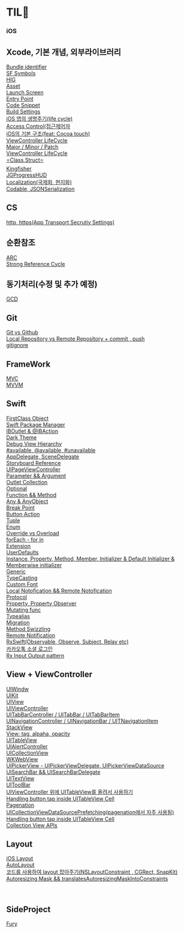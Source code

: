 # TIL💫

### iOS

## Xcode, 기본 개념, 외부라이브러리
[Bundle identifier](https://github.com/MoSonLee/TIL/issues/1#issue-1299274205)</br>
[SF Symbols](https://github.com/MoSonLee/TIL/issues/3#issue-1299276529)</br>
[HIG](https://github.com/MoSonLee/TIL/issues/2#issue-1299275288)</br>
[Asset](https://github.com/MoSonLee/TIL/issues/4#issue-1299277687)</br>
[Launch Screen](https://github.com/MoSonLee/TIL/issues/5#issue-1339991324)</br>
[Entry Point](https://github.com/MoSonLee/TIL/issues/6#issue-1339994083)</br>
[Code Snippet](https://github.com/MoSonLee/TIL/issues/17#issue-1340015587)</br>
[Build Settings](https://github.com/MoSonLee/TIL/issues/15#issue-1340012626)</br>
[iOS 앱의 생명주기(life cycle)](https://github.com/MoSonLee/TIL/issues/12#issue-1340006324)</br>
[Access Control(접근제어자](https://github.com/MoSonLee/TIL/issues/19#issue-1340056845)</br>
[iOS의 기본 구조(feat: Cocoa touch)](https://github.com/MoSonLee/TIL/issues/21#issue-1340178890)</br>
[ViewController LifeCycle](https://github.com/MoSonLee/TIL/issues/49#issue-1341430329)</br>
[Major / Minor / Patch](https://github.com/MoSonLee/TIL/issues/48#issue-1341428756)</br>
[ViewController LifeCycle](https://github.com/MoSonLee/TIL/issues/49#issue-1341430329)</br>
[⭐️Class,Struct⭐️](https://github.com/MoSonLee/TIL/issues/43#issue-1341423602)</br>
[Kingfisher](https://github.com/MoSonLee/TIL/issues/55#issue-1341599512)</br>
[JGProgressHUD](https://github.com/MoSonLee/TIL/issues/80#issue-1361713925)</br>
[Localization(국제화, 현지화)](https://github.com/MoSonLee/TIL/issues/81#issue-1362893992)</br>
[Codable, JSONSerialization](https://github.com/MoSonLee/TIL/issues/82#issue-1363003099)</br>

## CS
[http, https(App Transport Secrutiy Settings)](https://github.com/MoSonLee/TIL/issues/54#issue-1341597717)</br>

## 순환참조
[ARC](https://github.com/MoSonLee/TIL/issues/70#issue-1361514904)</br>
[Strong Reference Cycle](https://github.com/MoSonLee/TIL/issues/71#issue-1361583556)</br>

## 동기처리(수정 및 추가 예정)
[GCD](https://github.com/MoSonLee/TIL/issues/74#issue-1361687932)</br>


## Git
[Git vs Github](https://github.com/MoSonLee/TIL/issues/28#issue-1340468609)</br>
[Local Repository vs Remote Repository + commit , push](https://github.com/MoSonLee/TIL/issues/29#issue-1340470261)</br>
[gitignore](https://github.com/MoSonLee/TIL/issues/75#issue-1361706482)</br>

## FrameWork
[MVC](https://github.com/MoSonLee/TIL/issues/73#issue-1361603218)</br>
[MVVM](https://github.com/MoSonLee/TIL/issues/72#issue-1361586400)</br>

## Swift
[FirstClass Object](https://github.com/MoSonLee/TIL/issues/77#issue-1361709707)</br>
[Swift Package Manager](https://github.com/MoSonLee/TIL/issues/47#issue-1341428353)</br>
[IBOutlet & @IBAction](https://github.com/MoSonLee/TIL/issues/10#issue-1340000840)</br>
[Dark Theme](https://github.com/MoSonLee/TIL/issues/14#issue-1340011294)</br>
[Debug View Hierarchy](https://github.com/MoSonLee/TIL/issues/16#issue-1340014576)</br>
[#available, @available, #unavailable](https://github.com/MoSonLee/TIL/issues/13#issue-1340010382)</br>
[AppDelegate, SceneDelegate](https://github.com/MoSonLee/TIL/issues/11#issue-1340005330)</br>
[Storyboard Reference](https://github.com/MoSonLee/TIL/issues/46#issue-1341426998)</br>
[UIPageViewController](https://github.com/MoSonLee/TIL/issues/20#issue-1340082110)</br>
[Parameter && Argument](https://github.com/MoSonLee/TIL/issues/24#issue-1340186693)</br>
[Outlet Collection ](https://github.com/MoSonLee/TIL/issues/27#issue-1340201468)</br>
[Optional](https://github.com/MoSonLee/TIL/issues/25#issue-1340197978)</br>
[Function && Method](https://github.com/MoSonLee/TIL/issues/23#issue-1340183315)</br>
[Any & AnyObject](https://github.com/MoSonLee/TIL/issues/26#issue-1340200669)</br>
[Break Point](https://github.com/MoSonLee/TIL/issues/22#issue-1340180488)</br>
[Button Action](https://github.com/MoSonLee/TIL/issues/31#issue-1340474719)</br>
[Tuple](https://github.com/MoSonLee/TIL/issues/37#issue-1340488502)</br>
[Enum](https://github.com/MoSonLee/TIL/issues/36#issue-1340487126)</br>
[Override vs Overload](https://github.com/MoSonLee/TIL/issues/38#issue-1340490261)</br>
[forEach - for in](https://github.com/MoSonLee/TIL/issues/42#issue-1341391110)</br>
[Extension](https://github.com/MoSonLee/TIL/issues/52#issue-1341454379)</br>
[UserDefaults](https://github.com/MoSonLee/TIL/issues/50#issue-1341430967)</br>
[Instance, Property, Method, Member, Initializer & Default Initializer & Memberwise initializer](https://github.com/MoSonLee/TIL/issues/44#issue-1341425352)</br>
[Generic](https://github.com/MoSonLee/TIL/issues/57#issue-1342735528)</br>
[TypeCasting](https://github.com/MoSonLee/TIL/issues/56#issue-1342728055)</br>
[Custom Font](https://github.com/MoSonLee/TIL/issues/69#issue-1342834494)</br>
[Local Notofication && Remote Notofication](https://github.com/MoSonLee/TIL/issues/68#issue-1342832935)</br>
[Protocol](https://github.com/MoSonLee/TIL/issues/62#issue-1342798299)</br>
[Property, Property Observer](https://github.com/MoSonLee/TIL/issues/58#issue-1342766733)</br>
[Mutating func](https://github.com/MoSonLee/TIL/issues/59#issue-1342772184)</br>
[Typealias](https://github.com/MoSonLee/TIL/issues/78#issue-1361710220)</br>
[Migration](https://github.com/MoSonLee/TIL/issues/86#issue-1410459715)</br>
[Method Swizzling](https://github.com/MoSonLee/TIL/issues/85#issue-1410458735)</br>
[Remote Notification](https://github.com/MoSonLee/TIL/issues/84#issue-1410452389)</br>
[RxSwift(Observable, Observe, Subject, Relay etc)](https://s2ung.tistory.com/30)</br>
[카카오톡 소셜 로그인](https://s2ung.tistory.com/32)</br>
[Rx Input Output pattern](https://s2ung.tistory.com/35)</br>

## View + ViewController
[UIWindw](https://github.com/MoSonLee/TIL/issues/18#issue-1340017275)</br>
[UIKit](https://github.com/MoSonLee/TIL/issues/7#issue-1339997048)</br>
[UIView](https://github.com/MoSonLee/TIL/issues/9#issue-1339999780)</br>
[UIViewController](https://github.com/MoSonLee/TIL/issues/8#issue-1339998638)</br>
[UITabBarController / UITabBar / UITabBarItem](https://github.com/MoSonLee/TIL/issues/32#issue-1340476438)</br>
[UINavigationController / UINavigationBar / UITNavigationItem](https://github.com/MoSonLee/TIL/issues/33#issue-1340478371)</br>
[StackView](https://github.com/MoSonLee/TIL/issues/34#issue-1340482079)</br>
[View: tag, alpaha, opacity](https://github.com/MoSonLee/TIL/issues/35#issue-1340484270)</br>
[UITableView](https://github.com/MoSonLee/TIL/issues/51#issue-1341440503)</br>
[UIAlertController](https://github.com/MoSonLee/TIL/issues/45#issue-1341426165)</br>
[UICollectionView](https://github.com/MoSonLee/TIL/issues/53#issue-1341592794)</br>
[WKWebView](https://github.com/MoSonLee/TIL/issues/67#issue-1342828727)</br>
[UIPickerView - UIPickerViewDelegate, UIPickerViewDataSource](https://github.com/MoSonLee/TIL/issues/66#issue-1342828122)</br>
[UISearchBar && UISearchBarDelegate](https://github.com/MoSonLee/TIL/issues/65#issue-1342826663)</br>
[UITextView](https://github.com/MoSonLee/TIL/issues/64#issue-1342810365)</br>
[UIToolBar](https://github.com/MoSonLee/TIL/issues/63#issue-1342806406)</br>
[UIViewController 위에 UITableView를 올려서 사용하기](https://github.com/MoSonLee/TIL/issues/61#issue-1342783997)</br>
[Handling button tap inside UITableView Cell](https://github.com/MoSonLee/TIL/issues/60#issue-1342774593)</br>
[Pagenation](https://github.com/MoSonLee/TIL/issues/76#issue-1361707942)</br>
[UICollectionViewDataSourcePrefetching(pagenation에서 자주 사용됨)](https://github.com/MoSonLee/TIL/issues/79#issue-1361713332)</br>
[Handling button tap inside UITableView Cell](https://github.com/MoSonLee/TIL/issues/60#issue-1342774593)</br>
[Collection View APIs](https://github.com/MoSonLee/TIL/issues/87#issue-1413287944)</br>

## Layout
[iOS Layout](https://github.com/MoSonLee/TIL/issues/39#issue-1341319568)</br>
[AutoLayout](https://github.com/MoSonLee/TIL/issues/30#issue-1340473117)</br>
[코드를 사용하여 layout 잡아주기(NSLayoutConstraint , CGRect, SnapKit)](https://github.com/MoSonLee/TIL/issues/41#issue-1341340646)</br>
[Autoresizing Mask && translatesAutoresizingMaskIntoConstraints](https://github.com/MoSonLee/TIL/issues/40#issue-1341327421)</br>

</br>

## SideProject
[Fury](https://github.com/MoSonLee/TIL/issues/83#issue-1396508373)</br>
